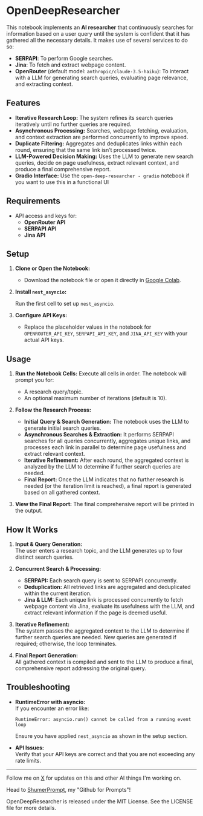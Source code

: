 # OpenDeepResearcher

This notebook implements an **AI researcher** that continuously searches for information based on a user query until the system is confident that it has gathered all the necessary details. It makes use of several services to do so:

- **SERPAPI**: To perform Google searches.
- **Jina**: To fetch and extract webpage content.
- **OpenRouter** (default model: `anthropic/claude-3.5-haiku`): To interact with a LLM for generating search queries, evaluating page relevance, and extracting context.

## Features

- **Iterative Research Loop:** The system refines its search queries iteratively until no further queries are required.
- **Asynchronous Processing:** Searches, webpage fetching, evaluation, and context extraction are performed concurrently to improve speed.
- **Duplicate Filtering:** Aggregates and deduplicates links within each round, ensuring that the same link isn’t processed twice.
- **LLM-Powered Decision Making:** Uses the LLM to generate new search queries, decide on page usefulness, extract relevant context, and produce a final comprehensive report.
- **Gradio Interface:** Use the `open-deep-researcher - gradio` notebook if you want to use this in a functional UI

## Requirements

- API access and keys for:
  - **OpenRouter API**
  - **SERPAPI API**
  - **Jina API**

## Setup

1. **Clone or Open the Notebook:**
   - Download the notebook file or open it directly in [Google Colab](https://colab.research.google.com/github/mshumer/OpenDeepResearcher/blob/main/open_deep_researcher.ipynb).

2. **Install `nest_asyncio`:**

   Run the first cell to set up `nest_asyncio`.

3. **Configure API Keys:**
   - Replace the placeholder values in the notebook for `OPENROUTER_API_KEY`, `SERPAPI_API_KEY`, and `JINA_API_KEY` with your actual API keys.

## Usage

1. **Run the Notebook Cells:**
   Execute all cells in order. The notebook will prompt you for:
   - A research query/topic.
   - An optional maximum number of iterations (default is 10).

2. **Follow the Research Process:**
   - **Initial Query & Search Generation:** The notebook uses the LLM to generate initial search queries.
   - **Asynchronous Searches & Extraction:** It performs SERPAPI searches for all queries concurrently, aggregates unique links, and processes each link in parallel to determine page usefulness and extract relevant context.
   - **Iterative Refinement:** After each round, the aggregated context is analyzed by the LLM to determine if further search queries are needed.
   - **Final Report:** Once the LLM indicates that no further research is needed (or the iteration limit is reached), a final report is generated based on all gathered context.

3. **View the Final Report:**
   The final comprehensive report will be printed in the output.

## How It Works

1. **Input & Query Generation:**  
   The user enters a research topic, and the LLM generates up to four distinct search queries.

2. **Concurrent Search & Processing:**  
   - **SERPAPI:** Each search query is sent to SERPAPI concurrently.
   - **Deduplication:** All retrieved links are aggregated and deduplicated within the current iteration.
   - **Jina & LLM:** Each unique link is processed concurrently to fetch webpage content via Jina, evaluate its usefulness with the LLM, and extract relevant information if the page is deemed useful.

3. **Iterative Refinement:**  
   The system passes the aggregated context to the LLM to determine if further search queries are needed. New queries are generated if required; otherwise, the loop terminates.

4. **Final Report Generation:**  
   All gathered context is compiled and sent to the LLM to produce a final, comprehensive report addressing the original query.

## Troubleshooting

- **RuntimeError with asyncio:**  
  If you encounter an error like:
  ```
  RuntimeError: asyncio.run() cannot be called from a running event loop
  ```
  Ensure you have applied `nest_asyncio` as shown in the setup section.

- **API Issues:**  
  Verify that your API keys are correct and that you are not exceeding any rate limits.

---

Follow me on [X](https://x.com/mattshumer_) for updates on this and other AI things I'm working on.

Head to [ShumerPrompt](https://shumerprompt.com), my "Github for Prompts"!

OpenDeepResearcher is released under the MIT License. See the LICENSE file for more details.
